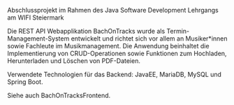 Abschlussprojekt im Rahmen des Java Software Development Lehrgangs am WIFI Steiermark

Die REST API Webapplikation BachOnTracks wurde als Termin-Management-System entwickelt und richtet sich vor allem an Musiker*innen sowie Fachleute im Musikmanagement. 
Die Anwendung beinhaltet die Implementierung von CRUD-Operationen sowie Funktionen zum Hochladen, Herunterladen und Löschen von PDF-Dateien.

Verwendete Technologien für das Backend: JavaEE, MariaDB, MySQL und Spring Boot.

Siehe auch BachOnTracksFrontend.
